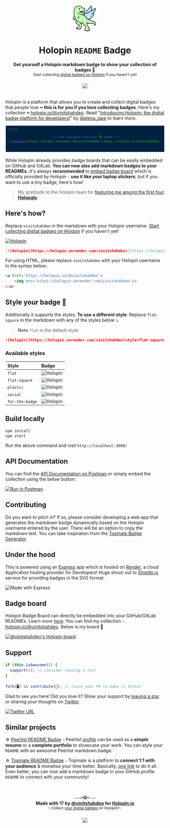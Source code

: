 <div align='center'>
  <img src='./public/images/holopin-icon.png'/>
  <h1>Holopin <code>README</code> Badge
  </h1>
  <p><strong>Get yourself a Holopin markdown badge to show your collection of badges 🦖</strong><br/>
  <sup>Start collecting <a href='https://www.holopin.io/'>digital badges on Holopin</a> if you haven't yet!</sup><br/>
  </p>
  
  <img src='https://holopin.onrender.com/vinitshahdeo'/><br/><br/>
</div>

Holopin is a platform that allows you to create and collect digital badges that people love ━ **this is for you if you love collecting badges**. Here's my collection ━ [holopin.io/@vinitshahdeo](https://www.holopin.io/@vinitshahdeo). Read "[Introducing Holopin: the digital badge platform for developers!](https://dev.to/elenalape/introducing-holopin-the-digital-badge-platform-for-developers-2hlk)" by [@elena_lape](https://twitter.com/elena_lape) to learn more.

<img src='./public/images/holopin-cover.png'/>

While Holopin already provides badge boards that can be easily embedded on GitHub and GitLab. **You can now also add markdown badges to your READMEs.** It's always **recommended** to [embed badge board](https://blog.holopin.io/posts/website-embed-tutorial) which is officially provided by Holopin ⎯ **use it like your laptop stickers**; but if you want to use a tiny badge, here's how! 

> My gratitude to the Holopin team for [featuring me among the first four **Holopals**](https://blog.holopin.io/posts/holobytes-and-holopals).

## Here's how?
Replace `vinitshahdeo` in the markdown with your Holopin username. [Start collecting digital badges on Holopin](https://www.holopin.io/) if you haven't yet!

[![Holopin](https://holopin.onrender.com/vinitshahdeo)](https://holopin.io/@vinitshahdeo)

```markdown
[![Holopin](https://holopin.onrender.com/vinitshahdeo)](https://holopin.io/@vinitshahdeo)
```

For using HTML, please replace `vinitshahdeo` with your Holopin username in the syntax below:

```html
<a href='https://holopin.io/@vinitshahdeo'>
    <img src='https://holopin.onrender.com/vinitshahdeo'/>
</a>
```

## Style your badge 🦖

Additionally it supports the styles. **To use a different style**: Replace `flat-square` in the markdown with any of the styles below ⤵

> **Note** `flat` is the default style.

```markdown
![Holopin](https://holopin.onrender.com/vinitshahdeo?style=flat-square)
```

### Available styles

| Style | Badge | 
|:---|:---|
| `flat` | ![Holopin](https://holopin.onrender.com/vinitshahdeo) | 
| `flat-square`  | ![Holopin](https://holopin.onrender.com/vinitshahdeo?style=flat-square)  |
| `plastic`  | ![Holopin](https://holopin.onrender.com/vinitshahdeo?style=plastic)  | 
| `social`  | ![Holopin](https://holopin.onrender.com/vinitshahdeo?style=social)  | 
| `for-the-badge`  | ![Holopin](https://holopin.onrender.com/vinitshahdeo?style=for-the-badge)  |

## Build locally

```console
npm install
npm start
```

Run the above command and visit `http://localhost:3000/`

## API Documentation

You can find the [API Documentation on Postman](https://www.postman.com/restless-rocket-22186/workspace/holopin-badges/documentation/6178851-36f7e660-f5bf-46bc-9e45-10c21fe82cb0) or simply embed the collection using the below button:

[![Run in Postman](https://run.pstmn.io/button.svg)](https://god.gw.postman.com/run-collection/6178851-36f7e660-f5bf-46bc-9e45-10c21fe82cb0?action=collection%2Ffork&collection-url=entityId%3D6178851-36f7e660-f5bf-46bc-9e45-10c21fe82cb0%26entityType%3Dcollection%26workspaceId%3D60e2f805-1bca-4052-8f4c-5b565f12e19f#?env%5BHolopin%20Badges%20on%20Render%5D=W3sia2V5IjoiYmFzZV91cmwiLCJ2YWx1ZSI6Imh0dHBzOi8vaG9sb3Bpbi5vbnJlbmRlci5jb20iLCJlbmFibGVkIjp0cnVlLCJ0eXBlIjoiZGVmYXVsdCJ9XQ==)

## Contributing

Do you want to pitch in? If so, please consider developing a web app that generates the markdown badge dynamically based on the Holopin username entered by the user. There will be an option to copy the markdown text. You can take inspiration from the [Topmate Badge Generator](https://topmate-readme-badge.netlify.app/).

## Under the hood
  
This is powered using an [Express](https://expressjs.com/) app which is hosted on [Render](https://render.com/), a cloud Application hosting provider for Developers! Huge shout-out to [Shields.io](https://shields.io/) service for providing badges in the SVG format.

![Made with Express](https://img.shields.io/badge/Made%20with-Express-yellow.svg?logo=express)

## Badge board

Holopin Badge Board can directly be embedded into your GitHub/GitLab READMEs. Learn more [here](https://blog.holopin.io/posts/github-readme-tutorial). You can find my collection ⎯ [holopin.io/@vinitshahdeo](https://www.holopin.io/@vinitshahdeo). Below is my board 🦖

[![@vinitshahdeo's Holopin board](https://holopin.me/vinitshahdeo)](https://holopin.io/@vinitshahdeo)

## Support

```javascript
if (this.isAwesome()) {
  support(⭐); // consider leaving a star
}

fork(🖥️) && contribute(🚀); // raise your PR to make it better
```

Glad to see you here! Did you love it? Show your support by [leaving a star](https://github.com/vinitshahdeo/holopin-readme-badge/stargazers) or sharing your thoughts on [Twitter](https://twitter.com/Vinit_Shahdeo).

[![Twitter URL](https://img.shields.io/badge/Share%20on%20Twitter-1DA1F2.svg?style=flat&logo=Twitter&logoColor=white&url=https://twitter.com/intent/tweet?url=https%3A%2F%2Fgithub.com%2Fvinitshahdeo%2Fholopin-readme-badge%2F&via=vinit_shahdeo&text=Get%20yourself%20a%20Holopin%20README%20Badge%21&hashtags=holopin%2Creadme%2Cbadge%2Copensource)](https://twitter.com/intent/tweet?url=https%3A%2F%2Fgithub.com%2Fvinitshahdeo%2Fholopin-readme-badge%2F&via=vinit_shahdeo&text=Get%20yourself%20a%20Holopin%20README%20Badge%21&hashtags=holopin%2Creadme%2Cbadge%2Copensource)

## Similar projects

☆ [Peerlist README Badge](https://github.com/vinitshahdeo/peerlist-readme-badge) ⎯ Peerlist [profile](https://peerlist.io/vinitshahdeo) can be used as a **simple resume** or a **complete portfolio** to showcase your work. You can style your `README` with an awesome Peerlist markdown badge.

☆ [Topmate README Badge](https://www.producthunt.com/products/topmate-io-readme-badge-generator) ⎯ Topmate is a platform to **connect 1:1 with your audience** & monetise your time better. Basically, [one link](https://topmate.io/vinitshahdeo) to do it all. Even better, you can now add a markdown badge in your GitHub profile `README` to connect with your community! 


<div align='center'>
   <br/>
   <br/>
   ⎯⎯⎯⍟✪⍟⎯⎯⎯
   <br/>
   <strong>Made with ♡ by <a href='https://github.com/vinitshahdeo'>@vinitshahdeo</a> for <a href='https://www.holopin.io/@vinitshahdeo'>Holopin.io</a></strong><br/>
   <sup>✨Collect <a href='https://www.holopin.io/'>your digital badges</a> on Holopin!✨</sup><br/><br/>
   <a href='https://twitter.com/Vinit_Shahdeo'><img src='https://img.shields.io/twitter/follow/Vinit_Shahdeo.svg?style=social'/></a>
   <br/>
   <br/>
</div>
